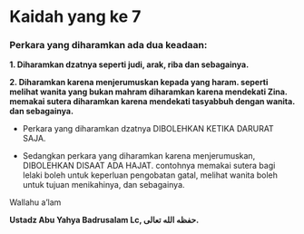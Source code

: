 # Kaidah yang ke 7

### Perkara yang diharamkan ada dua keadaan:

<b>1. Diharamkan dzatnya seperti judi, arak, riba dan sebagainya.</b>

<b>2. Diharamkan karena menjerumuskan kepada yang haram. seperti melihat wanita yang bukan mahram diharamkan karena mendekati Zina. memakai sutera diharamkan karena mendekati tasyabbuh dengan wanita. dan sebagainya.</b>

*   Perkara yang diharamkan dzatnya DIBOLEHKAN KETIKA DARURAT SAJA.

*   Sedangkan perkara yang diharamkan karena menjerumuskan, DIBOLEHKAN DISAAT ADA HAJAT.
contohnya memakai sutera bagi lelaki boleh untuk keperluan pengobatan gatal, melihat wanita boleh untuk tujuan menikahinya, dan sebagainya.

Wallahu a’lam 

<b>Ustadz Abu Yahya Badrusalam Lc, حفظه الله تعالى.</b>
